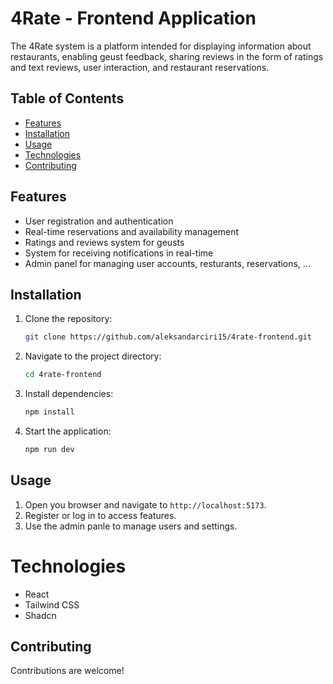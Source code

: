 # 4Rate - Frontend Application
The 4Rate system is a platform intended for displaying information about restaurants, enabling geust feedback, sharing reviews in the form of ratings and text reviews, user interaction, and restaurant reservations.

## Table of Contents
- [Features](#features)
- [Installation](#installation)
- [Usage](#usage)
- [Technologies](#technologies)
- [Contributing](#contributing)

## Features
- User registration and authentication
- Real-time reservations and availability management
- Ratings and reviews system for geusts
- System for receiving notifications in real-time
- Admin panel for managing user accounts, resturants, reservations, ...

## Installation

1. Clone the repository:
   ``` bash
   git clone https://github.com/aleksandarciri15/4rate-frontend.git

2. Navigate to the project directory:
   ```bash
   cd 4rate-frontend

3. Install dependencies:
   ```bash
   npm install

4. Start the application:
   ``` bash
   npm run dev

## Usage

1. Open you browser and navigate to `http://localhost:5173`.
2. Register or log in to access features.
3. Use the admin panle to manage users and settings.

# Technologies

- React
- Tailwind CSS
- Shadcn

## Contributing 

Contributions are welcome!
